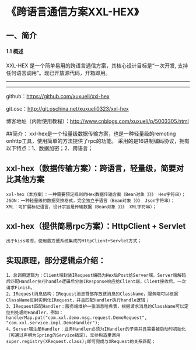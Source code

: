 # 《跨语言通信方案XXL-HEX》
## 一、简介

#### 1.1 概述
XXL-HEX 是一个简单易用的跨语言通信方案，其核心设计目标是“一次开发, 支持任何语言调用”。现已开放源代码，开箱即用。











-----------------------------------------------------------------------------------------------
-----------------------------------------------------------------------------------------------

github：https://github.com/xuxueli/xxl-hex

git.osc：http://git.oschina.net/xuxueli0323/xxl-hex

博客地址（内附使用教程）：http://www.cnblogs.com/xuxueli/p/5003305.html

##简介：
	xxl-hex是一个轻量级数据传输方案，也是一种轻量级的remoting onhttp工具，使用简单的方法提供了rpc的功能。 采用的是16进制编码协议，拥有以下特点：1、数据加密；2、跨语言；
	
## xxl-hex（数据传输方案）：跨语言，轻量级，简要对比其他方案
	xxl-hex（本方案）：一种需要预定规则的Hex数据传输方案（Bean对象 》》》 Hex字符串）；
	JSON：一种轻量级的数据交换格式，完全独立于语言（Bean对象 》》》 Json字符串）；
	XML：可扩展标记语言，设计宗旨是传输数据（Bean对象 》》》 XML字符串）；

## xxl-hex（提供简易rpc方案）：HttpClient + Servlet
	出于kiss考虑，使用最方便系统集成的HttpClient+Servlet方式；

## 实现原理，部分逻辑点介绍：
	1、总调用逻辑为：Client端封装IRequest编码为Hex后Post给Server端，Server端解码后匹配Handler执行handle逻辑后分装IResponse响应给Client端，Client接收后，一次请求Finish。
	2、IRequest消息结构：IRequest消息首部存放该消息的ClassName，服务端可以根据ClassName反射实例化IRequest，并且匹配Handler执行handle逻辑；
	3、IRequest匹配Handler：服务端维护一张消息哈希表，根据请求消息的ClassName可以定位到处理的Handler，例如：handlerMap.put("com.xxl.demo.msg.request.DemoRequest", "com.xxl.service.impl.DemoHandler");
	4、Server端注册Handler：业务Handler必须为IHandler的子类并且需要被启动时初始化（可通过声明为Spring的Service搞定），无参构造里调用super.registry(XRequest.class);即可完成与XRequest的关系匹配；
	
